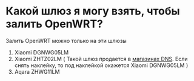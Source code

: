 # Какой шлюз я могу взять, чтобы залить OpenWRT?

Залить OpenWRT можно только на эти шлюзы

1. Xiaomi DGNWG05LM
1. Xiaomi ZHTZ02LM ( Такой шлюз продается в [магазинах DNS](https://www.dns-shop.ru/product/0fdead0514a03332/komplekt-umnogo-doma-xiaomi-zhtz02lm/). Если снять наклейку, то под наклейкой окажется Xiaomi DGNWG05LM )
1. Aqara ZHWG11LM
